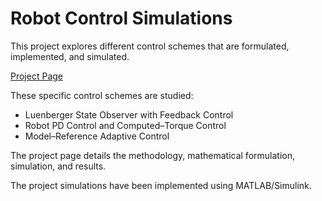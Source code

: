 # Robot Control Simulations

This project explores different control schemes that are formulated, implemented, and simulated.

[Project Page](https://jamesakl.com/control-simulations/)

These specific control schemes are studied:

* Luenberger State Observer with Feedback Control
* Robot PD Control and Computed–Torque Control
* Model–Reference Adaptive Control

The project page details the methodology, mathematical formulation, simulation, and results.

The project simulations have been implemented using MATLAB/Simulink.
